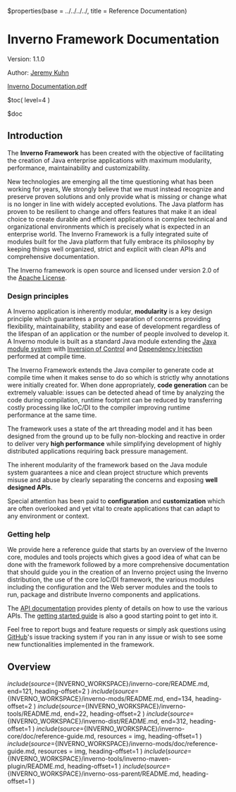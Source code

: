 $properties(base = ../../../../, title = Reference Documentation)

[inverno-getting-started]: ${base}docs/getting-started/html/index.html
[inverno-javadoc]: ${base}docs/release/api/index.html

[java-module-system]: https://en.wikipedia.org/wiki/Java_Platform_Module_System
[inversion-of-control]: https://en.wikipedia.org/wiki/Inversion_of_control
[dependency-injection]: https://en.wikipedia.org/wiki/Dependency_injection
[apache-license]: https://www.apache.org/licenses/LICENSE-2.0
[github-issue]: https://github.com/inverno-io/inverno-core/issues

<div class="heading"> 
	<h1 class="heading-title">Inverno Framework Documentation</h1> 
	<p class="heading-subtitle">Version: 1.1.0</p> 
	<p class="heading-subtitle">Author: <a href="mailto:jeremy.kuhn@inverno.io">Jeremy Kuhn</a></p>
	<a class="btn btn-primary d-none d-lg-inline-block d-print-none m-5 position-absolute bottom-0 end-0" href="../reference.pdf" role="button" download="inverno-framework-documentation-1.1.0.pdf"><i class="bi bi-download"></i> Inverno Documentation.pdf</a>
</div>

$toc( level=4 )

$doc

## Introduction

The **Inverno Framework** has been created with the objective of facilitating the creation of Java enterprise applications with maximum modularity, performance, maintainability and customizability. 

New technologies are emerging all the time questioning what has been working for years, We strongly believe that we must instead recognize and preserve proven solutions and only provide what is missing or change what is no longer in line with widely accepted evolutions. The Java platform has proven to be resilient to change and offers features that make it an ideal choice to create durable and efficient applications in complex technical and organizational environments which is precisely what is expected in an enterprise world. The Inverno Framework is a fully integrated suite of modules built for the Java platform that fully embrace its philosophy by keeping things well organized, strict and explicit with clean APIs and comprehensive documentation.

The Inverno framework is open source and licensed under version 2.0 of the [Apache License][apache-license].

### Design principles

A Inverno application is inherently modular, **modularity** is a key design principle which guarantees a proper separation of concerns providing flexibility, maintainability, stability and ease of development regardless of the lifespan of an application or the number of people involved to develop it. A Inverno module is built as a standard Java module extending the [Java module system][java-module-system] with [Inversion of Control][inversion-of-control] and [Dependency Injection][dependency-injection] performed at compile time.

The Inverno Framework extends the Java compiler to generate code at compile time when it makes sense to do so which is strictly why annotations were initially created for. When done appropriately, **code generation** can be extremely valuable: issues can be detected ahead of time by analyzing the code during compilation, runtime footprint can be reduced by transferring costly processing like IoC/DI to the compiler improving runtime performance at the same time.

The framework uses a state of the art threading model and it has been designed from the ground up to be fully non-blocking and reactive in order to deliver very **high performance** while simplifying development of highly distributed applications requiring back pressure management.

The inherent modularity of the framework based on the Java module system guarantees a nice and clean project structure which prevents misuse and abuse by clearly separating the concerns and exposing **well designed APIs**.

Special attention has been paid to **configuration** and **customization** which are often overlooked and yet vital to create applications that can adapt to any environment or context.

### Getting help

We provide here a reference guide that starts by an overview of the Inverno core, modules and tools projects which gives a good idea of what can be done with the framework followed by a more comprehensive documentation that should guide you in the creation of an Inverno project using the Inverno distribution, the use of the core IoC/DI framework, the various modules including the configuration and the Web server modules and the tools to run, package and distribute Inverno components and applications.

The [API documentation][inverno-javadoc] provides plenty of details on how to use the various APIs. The [getting started guide][inverno-getting-started] is also a good starting point to get into it.

Feel free to report bugs and feature requests or simply ask questions using [GitHub][github-issue]'s issue tracking system if you ran in any issue or wish to see some new functionalities implemented in the framework.

## Overview

$include( source=${INVERNO_WORKSPACE}/inverno-core/README.md, end=121, heading-offset=2 )
$include( source=${INVERNO_WORKSPACE}/inverno-mods/README.md, end=134, heading-offset=2 )
$include( source=${INVERNO_WORKSPACE}/inverno-tools/README.md, end=22, heading-offset=2 )
$include( source=${INVERNO_WORKSPACE}/inverno-dist/README.md, end=312, heading-offset=1 )
$include( source=${INVERNO_WORKSPACE}/inverno-core/doc/reference-guide.md, resources = img, heading-offset=1 )
$include( source=${INVERNO_WORKSPACE}/inverno-mods/doc/reference-guide.md, resources = img, heading-offset=1 )
$include( source=${INVERNO_WORKSPACE}/inverno-tools/inverno-maven-plugin/README.md, heading-offset=1 )
$include( source=${INVERNO_WORKSPACE}/inverno-oss-parent/README.md, heading-offset=1 )